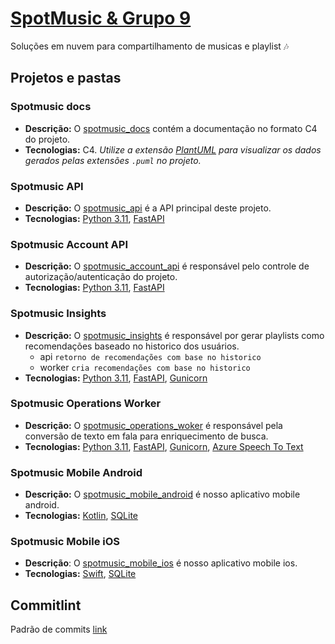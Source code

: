 # [SpotMusic & Grupo 9](https://spotmusic-grupo-9.github.io/spotmusic_docs/#/)

Soluções em nuvem para compartilhamento de musicas e playlist 🎶

## Projetos e pastas

### Spotmusic docs

- **Descrição:** O [spotmusic_docs](https://github.com/spotmusic-grupo-9/spotmusic_docs) contém a documentação no formato C4 do projeto.
- **Tecnologias:** C4. _Utilize a extensão [PlantUML](https://marketplace.visualstudio.com/items?itemName=jebbs.plantuml) para visualizar os dados gerados pelas extensões `.puml` no projeto._

### Spotmusic API

- **Descrição:** O [spotmusic_api](https://github.com/spotmusic-grupo-9/spotmusic_api) é a API principal deste projeto.
- **Tecnologias:** [Python 3.11](https://www.python.org/downloads/release/python-3110/), [FastAPI](https://fastapi.tiangolo.com/)

### Spotmusic Account API

- **Descrição:** O [spotmusic_account_api](https://github.com/spotmusic-grupo-9/spotmusic_account_api) é responsável pelo controle de autorização/autenticação do projeto.
- **Tecnologias:** [Python 3.11](https://www.python.org/downloads/release/python-3110/), [FastAPI](https://fastapi.tiangolo.com/)

### Spotmusic Insights

- **Descrição:** O [spotmusic_insights](https://github.com/spotmusic-grupo-9/spotmusic_insights) é responsável por gerar playlists como recomendações baseado no historico dos usuários.
  - api `retorno de recomendações com base no historico`
  - worker `cria recomendações com base no historico`
- **Tecnologias:**  [Python 3.11](https://www.python.org/downloads/release/python-3110/), [FastAPI](https://fastapi.tiangolo.com/), [Gunicorn](https://fastapi.tiangolo.com/de/deployment/server-workers/?h=gunicorn)

### Spotmusic Operations Worker

- **Descrição:** O [spotmusic_operations_woker](https://github.com/spotmusic-grupo-9/spotmusic_operations_woker) é responsável pela conversão de texto em fala para enriquecimento de busca.
- **Tecnologias:** [Python 3.11](https://www.python.org/downloads/release/python-3110/), [FastAPI](https://fastapi.tiangolo.com/), [Gunicorn](https://fastapi.tiangolo.com/de/deployment/server-workers/?h=gunicorn), [Azure Speech To Text](https://azure.microsoft.com/en-us/products/ai-services/speech-to-text)

### Spotmusic Mobile Android

- **Descrição:** O [spotmusic_mobile_android](https://github.com/spotmusic-grupo-9/spotmusic_mobile_android) é nosso aplicativo mobile android.
- **Tecnologias:** [Kotlin](https://developer.android.com/kotlin), [SQLite](https://developer.android.com/training/data-storage/sqlite?hl=pt-br)

### Spotmusic Mobile iOS

- **Descrição**: O [spotmusic_mobile_ios](https://github.com/spotmusic-grupo-9/spotmusic_mobile_ios) é nosso aplicativo mobile ios.
- **Tecnologias:** [Swift](https://www.apple.com/br/swift/), [SQLite](https://github.com/stephencelis/SQLite.swift)

## Commitlint
Padrão de commits [link](https://github.com/conventional-changelog/commitlint/?tab=readme-ov-file#what-is-commitlint)
